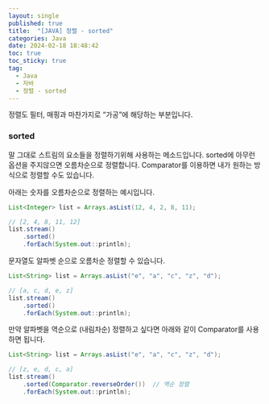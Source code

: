 ```yaml
---
layout: single
published: true
title:  "[JAVA] 정렬 - sorted"
categories: Java
date: 2024-02-18 18:48:42
toc: true
toc_sticky: true
tag:   
  - Java
  - 자바
  - 정렬 - sorted 
---
```


정렬도 필터, 매핑과 마찬가지로 “가공”에 해당하는 부분입니다.

### sorted

말 그대로 스트림의 요소들을 정렬하기위해 사용하는 메소드입니다. sorted에 아무런 옵션을 주지않으면 오름차순으로 정렬합니다. Comparator를 이용하면 내가 원하는 방식으로 정렬할 수도 있습니다.

아래는 숫자를 오름차순으로 정렬하는 예시입니다.

```java
List<Integer> list = Arrays.asList(12, 4, 2, 8, 11);

// [2, 4, 8, 11, 12]
list.stream()
	.sorted()
	.forEach(System.out::println);
```

문자열도 알파벳 순으로 오름차순 정렬할 수 있습니다.

```java
List<String> list = Arrays.asList("e", "a", "c", "z", "d");

// [a, c, d, e, z]
list.stream()
	.sorted()
	.forEach(System.out::println);
```

만약 알파벳을 역순으로 (내림차순) 정렬하고 싶다면 아래와 같이 Comparator를 사용하면 됩니다.

```java
List<String> list = Arrays.asList("e", "a", "c", "z", "d");

// [z, e, d, c, a]
list.stream()
	.sorted(Comparator.reverseOrder())  // 역순 정렬
	.forEach(System.out::println);
```
